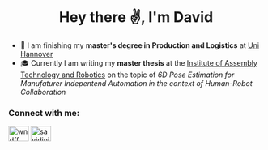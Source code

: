 <h1 align="center">Hey there ✌️, I'm David</h1>

- 🔭 I am finishing my **master's degree in Production and Logistics** at [Uni Hannover](https://www.maschinenbau.uni-hannover.de/en/study/range-of-courses-offered-by-the-faculty/production-and-logistics-m-sc)
- 🎓 Currently I am writing my **master thesis** at the [Institute of Assembly Technology and Robotics](https://match.uni-hannover.de) on the topic of _6D Pose Estimation for Manufaturer Indepentend Automation in the context of Human-Robot Collaboration_

<h3 align="left">Connect with me:</h3>
<p align="left">
<a href="https://linkedin.com/in/wndff" target="blank"><img align="center" src="https://raw.githubusercontent.com/rahuldkjain/github-profile-readme-generator/master/src/images/icons/Social/linked-in-alt.svg" alt="wndff" height="30" width="40" /></a>
<a href="https://www.hackerrank.com/savidini" target="blank"><img align="center" src="https://raw.githubusercontent.com/rahuldkjain/github-profile-readme-generator/master/src/images/icons/Social/hackerrank.svg" alt="savidini" height="30" width="40" /></a>
</p>
